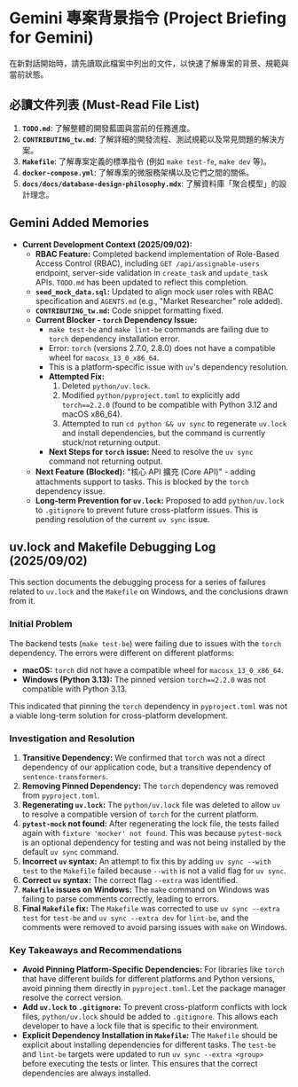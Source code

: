 # Gemini 專案背景指令 (Project Briefing for Gemini)

在新對話開始時，請先讀取此檔案中列出的文件，以快速了解專案的背景、規範與當前狀態。

## 必讀文件列表 (Must-Read File List)

1.  **`TODO.md`**: 了解整體的開發藍圖與當前的任務進度。
2.  **`CONTRIBUTING_tw.md`**: 了解詳細的開發流程、測試規範以及常見問題的解決方案。
3.  **`Makefile`**: 了解專案定義的標準指令 (例如 `make test-fe`, `make dev` 等)。
4.  **`docker-compose.yml`**: 了解專案的微服務架構以及它們之間的關係。
5.  **`docs/docs/database-design-philosophy.mdx`**: 了解資料庫「聚合模型」的設計理念。

## Gemini Added Memories

- **Current Development Context (2025/09/02):**
  - **RBAC Feature:** Completed backend implementation of Role-Based Access Control (RBAC), including `GET /api/assignable-users` endpoint, server-side validation in `create_task` and `update_task` APIs. `TODO.md` has been updated to reflect this completion.
  - **`seed_mock_data.sql`:** Updated to align mock user roles with RBAC specification and `AGENTS.md` (e.g., "Market Researcher" role added).
  - **`CONTRIBUTING_tw.md`:** Code snippet formatting fixed.
  - **Current Blocker - `torch` Dependency Issue:**
    - `make test-be` and `make lint-be` commands are failing due to `torch` dependency installation error.
    - Error: `torch` (versions 2.7.0, 2.8.0) does not have a compatible wheel for `macosx_13_0_x86_64`.
    - This is a platform-specific issue with `uv`'s dependency resolution.
    - **Attempted Fix:**
      1.  Deleted `python/uv.lock`.
      2.  Modified `python/pyproject.toml` to explicitly add `torch==2.2.0` (found to be compatible with Python 3.12 and macOS x86_64).
      3.  Attempted to run `cd python && uv sync` to regenerate `uv.lock` and install dependencies, but the command is currently stuck/not returning output.
    - **Next Steps for `torch` issue:** Need to resolve the `uv sync` command not returning output.
  - **Next Feature (Blocked):** "核心 API 擴充 (Core API)" - adding attachments support to tasks. This is blocked by the `torch` dependency issue.
  - **Long-term Prevention for `uv.lock`:** Proposed to add `python/uv.lock` to `.gitignore` to prevent future cross-platform issues. This is pending resolution of the current `uv sync` issue.

## uv.lock and Makefile Debugging Log (2025/09/02)

This section documents the debugging process for a series of failures related to `uv.lock` and the `Makefile` on Windows, and the conclusions drawn from it.

### Initial Problem

The backend tests (`make test-be`) were failing due to issues with the `torch` dependency. The errors were different on different platforms:
*   **macOS:** `torch` did not have a compatible wheel for `macosx_13_0_x86_64`.
*   **Windows (Python 3.13):** The pinned version `torch==2.2.0` was not compatible with Python 3.13.

This indicated that pinning the `torch` dependency in `pyproject.toml` was not a viable long-term solution for cross-platform development.

### Investigation and Resolution

1.  **Transitive Dependency:** We confirmed that `torch` was not a direct dependency of our application code, but a transitive dependency of `sentence-transformers`.
2.  **Removing Pinned Dependency:** The `torch` dependency was removed from `pyproject.toml`.
3.  **Regenerating `uv.lock`:** The `python/uv.lock` file was deleted to allow `uv` to resolve a compatible version of `torch` for the current platform.
4.  **`pytest-mock` not found:** After regenerating the lock file, the tests failed again with `fixture 'mocker' not found`. This was because `pytest-mock` is an optional dependency for testing and was not being installed by the default `uv sync` command.
5.  **Incorrect `uv` syntax:** An attempt to fix this by adding `uv sync --with test` to the `Makefile` failed because `--with` is not a valid flag for `uv sync`.
6.  **Correct `uv` syntax:** The correct flag `--extra` was identified.
7.  **`Makefile` issues on Windows:** The `make` command on Windows was failing to parse comments correctly, leading to errors.
8.  **Final `Makefile` fix:** The `Makefile` was corrected to use `uv sync --extra test` for `test-be` and `uv sync --extra dev` for `lint-be`, and the comments were removed to avoid parsing issues with `make` on Windows.

### Key Takeaways and Recommendations

*   **Avoid Pinning Platform-Specific Dependencies:** For libraries like `torch` that have different builds for different platforms and Python versions, avoid pinning them directly in `pyproject.toml`. Let the package manager resolve the correct version.
*   **Add `uv.lock` to `.gitignore`:** To prevent cross-platform conflicts with lock files, `python/uv.lock` should be added to `.gitignore`. This allows each developer to have a lock file that is specific to their environment.
*   **Explicit Dependency Installation in `Makefile`:** The `Makefile` should be explicit about installing dependencies for different tasks. The `test-be` and `lint-be` targets were updated to run `uv sync --extra <group>` before executing the tests or linter. This ensures that the correct dependencies are always installed.
